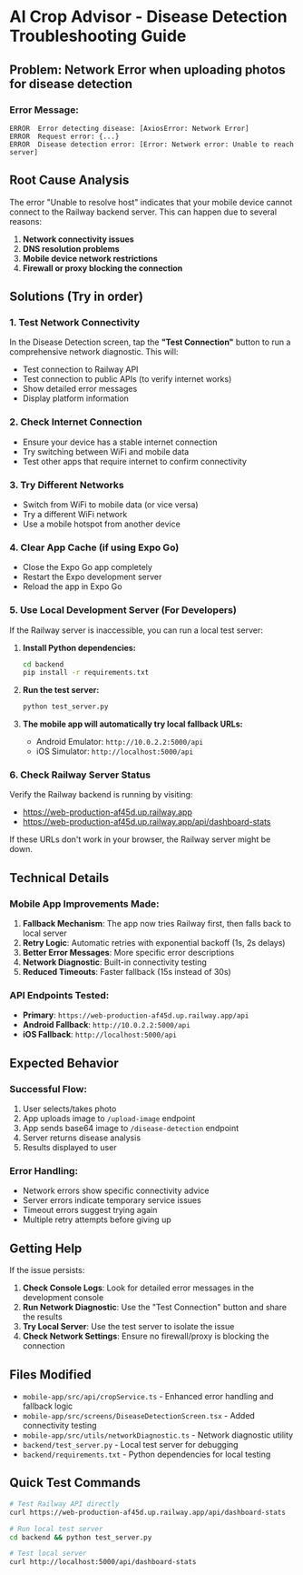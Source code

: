 # AI Crop Advisor - Disease Detection Troubleshooting Guide

## Problem: Network Error when uploading photos for disease detection

### Error Message:
```
ERROR  Error detecting disease: [AxiosError: Network Error]
ERROR  Request error: {...}
ERROR  Disease detection error: [Error: Network error: Unable to reach server]
```

## Root Cause Analysis

The error "Unable to resolve host" indicates that your mobile device cannot connect to the Railway backend server. This can happen due to several reasons:

1. **Network connectivity issues**
2. **DNS resolution problems**
3. **Mobile device network restrictions**
4. **Firewall or proxy blocking the connection**

## Solutions (Try in order)

### 1. Test Network Connectivity

In the Disease Detection screen, tap the **"Test Connection"** button to run a comprehensive network diagnostic. This will:
- Test connection to Railway API
- Test connection to public APIs (to verify internet works)
- Show detailed error messages
- Display platform information

### 2. Check Internet Connection

- Ensure your device has a stable internet connection
- Try switching between WiFi and mobile data
- Test other apps that require internet to confirm connectivity

### 3. Try Different Networks

- Switch from WiFi to mobile data (or vice versa)
- Try a different WiFi network
- Use a mobile hotspot from another device

### 4. Clear App Cache (if using Expo Go)

- Close the Expo Go app completely
- Restart the Expo development server
- Reload the app in Expo Go

### 5. Use Local Development Server (For Developers)

If the Railway server is inaccessible, you can run a local test server:

1. **Install Python dependencies:**
   ```bash
   cd backend
   pip install -r requirements.txt
   ```

2. **Run the test server:**
   ```bash
   python test_server.py
   ```

3. **The mobile app will automatically try local fallback URLs:**
   - Android Emulator: `http://10.0.2.2:5000/api`
   - iOS Simulator: `http://localhost:5000/api`

### 6. Check Railway Server Status

Verify the Railway backend is running by visiting:
- https://web-production-af45d.up.railway.app
- https://web-production-af45d.up.railway.app/api/dashboard-stats

If these URLs don't work in your browser, the Railway server might be down.

## Technical Details

### Mobile App Improvements Made:

1. **Fallback Mechanism**: The app now tries Railway first, then falls back to local server
2. **Retry Logic**: Automatic retries with exponential backoff (1s, 2s delays)
3. **Better Error Messages**: More specific error descriptions
4. **Network Diagnostic**: Built-in connectivity testing
5. **Reduced Timeouts**: Faster fallback (15s instead of 30s)

### API Endpoints Tested:

- **Primary**: `https://web-production-af45d.up.railway.app/api`
- **Android Fallback**: `http://10.0.2.2:5000/api`
- **iOS Fallback**: `http://localhost:5000/api`

## Expected Behavior

### Successful Flow:
1. User selects/takes photo
2. App uploads image to `/upload-image` endpoint
3. App sends base64 image to `/disease-detection` endpoint
4. Server returns disease analysis
5. Results displayed to user

### Error Handling:
- Network errors show specific connectivity advice
- Server errors indicate temporary service issues
- Timeout errors suggest trying again
- Multiple retry attempts before giving up

## Getting Help

If the issue persists:

1. **Check Console Logs**: Look for detailed error messages in the development console
2. **Run Network Diagnostic**: Use the "Test Connection" button and share the results
3. **Try Local Server**: Use the test server to isolate the issue
4. **Check Network Settings**: Ensure no firewall/proxy is blocking the connection

## Files Modified

- `mobile-app/src/api/cropService.ts` - Enhanced error handling and fallback logic
- `mobile-app/src/screens/DiseaseDetectionScreen.tsx` - Added connectivity testing
- `mobile-app/src/utils/networkDiagnostic.ts` - Network diagnostic utility
- `backend/test_server.py` - Local test server for debugging
- `backend/requirements.txt` - Python dependencies for local testing

## Quick Test Commands

```bash
# Test Railway API directly
curl https://web-production-af45d.up.railway.app/api/dashboard-stats

# Run local test server
cd backend && python test_server.py

# Test local server
curl http://localhost:5000/api/dashboard-stats
```
